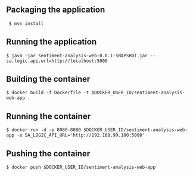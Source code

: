 ## Packaging the application
` $ mvn install`

## Running the application
` $ java -jar sentiment-analysis-web-0.0.1-SNAPSHOT.jar --sa.logic.api.url=http://localhost:5000 ` 

## Building the container
` $ docker build -f Dockerfile -t $DOCKER_USER_ID/sentiment-analysis-web-app . `

## Running the container
``` 
$ docker run -d -p 8080:8080 $DOCKER_USER_ID/sentiment-analysis-web-app -e SA_LOGIC_API_URL='http://192.168.99.100:5000'  
```

## Pushing the container
` $ docker push $DOCKER_USER_ID/sentiment-analysis-web-app `


